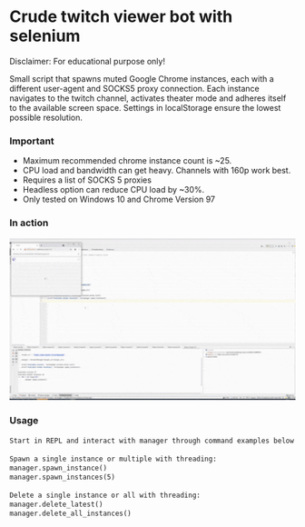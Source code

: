 # Crude twitch viewer bot with selenium 

Disclaimer: For educational purpose only!

Small script that spawns muted Google Chrome instances, each with a different user-agent and SOCKS5 proxy connection. 
Each instance navigates to the twitch channel, activates theater mode and adheres itself to the available screen space. 
Settings in localStorage ensure the lowest possible resolution.

### Important
- Maximum recommended chrome instance count is ~25.
- CPU load and bandwidth can get heavy. Channels with 160p work best.
- Requires a list of SOCKS 5 proxies
- Headless option can reduce CPU load by ~30%.
- Only tested on Windows 10 and Chrome Version 97

### In action

![](instances_spawning.gif)

### Usage

```
Start in REPL and interact with manager through command examples below

Spawn a single instance or multiple with threading:
manager.spawn_instance()
manager.spawn_instances(5)

Delete a single instance or all with threading:
manager.delete_latest()
manager.delete_all_instances()
```


